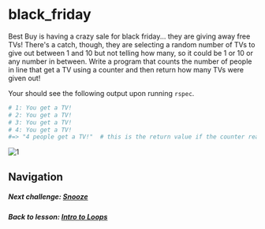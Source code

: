 # black_friday
Best Buy is having a crazy sale for black friday... they are giving away free TVs! There's a catch, though, they are selecting a random number of TVs to give out between 1 and 10 but not telling how many, so it could be 1 or 10 or any number in between. Write a program that counts the number of people in line that get a TV using a counter and then return how many TVs were given out!  

Your should see the following output upon running `rspec`.  
```ruby
# 1: You get a TV!
# 2: You get a TV!
# 3: You get a TV!
# 4: You get a TV!
#=> "4 people get a TV!"  # this is the return value if the counter reaches 4
```  
![1](http://i.imgur.com/pdVSUJe.gif)  


## Navigation   
##### Next challenge: [Snooze](https://github.com/Coderdotnew/intro_web_apps_acp/tree/master/04_class/01_loops_intro/code/03_snooze)     
##### Back to lesson: [Intro to Loops](https://github.com/Coderdotnew/intro_web_apps_001/tree/master/03_class/03_loops_intro)     
